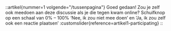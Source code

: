 ::artikel{nummer=1 volgende="/tussenpagina"}
Goed gedaan! Zou je zelf ook meedoen aan deze discussie als je die tegen kwam online?
Schuifknop op een schaal van 0% – 100% ‘Nee, ik zou niet mee doen’ en ‘Ja, ik zou zelf ook een reactie plaatsen’
:customslider{reference=artikel1-participating}
::
